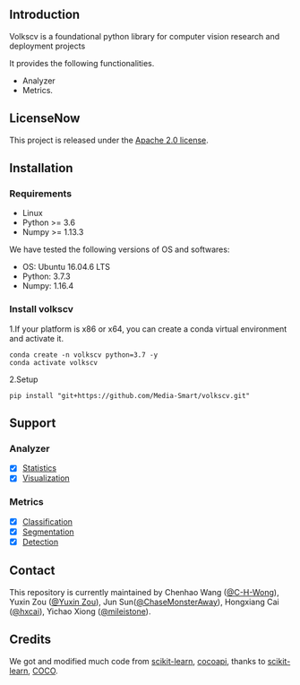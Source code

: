 ## Introduction
Volkscv is a foundational python library for computer vision research and deployment projects

It provides the following functionalities.

- Analyzer
- Metrics.

## LicenseNow

This project is released under the [Apache 2.0 license](LICENSE).

## Installation


### Requirements
- Linux
- Python >= 3.6
- Numpy >= 1.13.3

We have tested the following versions of OS and softwares:

- OS: Ubuntu 16.04.6 LTS
- Python: 3.7.3
- Numpy: 1.16.4

### Install volkscv
1.If your platform is x86 or x64, you can create a conda virtual environment and activate it.
```shell
conda create -n volkscv python=3.7 -y
conda activate volkscv
```
2.Setup
```shell
pip install "git+https://github.com/Media-Smart/volkscv.git"
```

## Support
### Analyzer
- [x] [Statistics](https://github.com/ChaseMonsterAway/volkscv/tree/master/volkscv/analyzer/statistics)
- [x] [Visualization](https://github.com/ChaseMonsterAway/volkscv/tree/master/volkscv/analyzer/visualization)

### Metrics
- [x] [Classification](https://github.com/Media-Smart/volkscv/tree/master/volkscv/metrics/classification)
- [x] [Segmentation](https://github.com/Media-Smart/volkscv/tree/master/volkscv/metrics/segmentation)
- [x] [Detection](https://github.com/Media-Smart/volkscv/tree/master/volkscv/metrics/detection)

## Contact

This repository is currently maintained by 
Chenhao Wang ([@C-H-Wong](http://github.com/C-H-Wong)), 
Yuxin Zou ([@Yuxin Zou](https://github.com/YuxinZou)),
Jun Sun([@ChaseMonsterAway](https://github.com/ChaseMonsterAway)),
Hongxiang Cai ([@hxcai](http://github.com/hxcai)), 
Yichao Xiong ([@mileistone](https://github.com/mileistone)).

## Credits
We got and modified much code from [scikit-learn](https://github.com/scikit-learn/scikit-learn), [cocoapi](https://github.com/cocodataset/cocoapi), 
thanks to [scikit-learn](https://github.com/scikit-learn/scikit-learn), [COCO](https://github.com/cocodataset).
